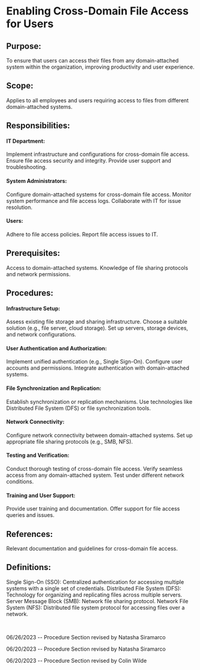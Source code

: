 # Enabling Cross-Domain File Access for Users

## Purpose:
To ensure that users can access their files from any domain-attached system within the organization, improving productivity and user experience.

## Scope:
Applies to all employees and users requiring access to files from different domain-attached systems.

## Responsibilities:

#### IT Department:

Implement infrastructure and configurations for cross-domain file access.
Ensure file access security and integrity.
Provide user support and troubleshooting.

#### System Administrators:

Configure domain-attached systems for cross-domain file access.
Monitor system performance and file access logs.
Collaborate with IT for issue resolution.

#### Users:

Adhere to file access policies.
Report file access issues to IT.

## Prerequisites:

Access to domain-attached systems.
Knowledge of file sharing protocols and network permissions.

## Procedures:

#### Infrastructure Setup:

Assess existing file storage and sharing infrastructure.
Choose a suitable solution (e.g., file server, cloud storage).
Set up servers, storage devices, and network configurations.

#### User Authentication and Authorization:

Implement unified authentication (e.g., Single Sign-On).
Configure user accounts and permissions.
Integrate authentication with domain-attached systems.


#### File Synchronization and Replication:

Establish synchronization or replication mechanisms.
Use technologies like Distributed File System (DFS) or file synchronization tools.

#### Network Connectivity:

Configure network connectivity between domain-attached systems.
Set up appropriate file sharing protocols (e.g., SMB, NFS).

#### Testing and Verification:

Conduct thorough testing of cross-domain file access.
Verify seamless access from any domain-attached system.
Test under different network conditions.

#### Training and User Support:

Provide user training and documentation.
Offer support for file access queries and issues.

## References:

Relevant documentation and guidelines for cross-domain file access.

## Definitions:

Single Sign-On (SSO): Centralized authentication for accessing multiple systems with a single set of credentials.
Distributed File System (DFS): Technology for organizing and replicating files across multiple servers.
Server Message Block (SMB): Network file sharing protocol.
Network File System (NFS): Distributed file system protocol for accessing files over a network.

<br>

06/26/2023 -- Procedure Section revised by Natasha Siramarco

06/20/2023 -- Procedure Section revised by Natasha Siramarco

06/20/2023 -- Procedure Section revised by Colin Wilde
